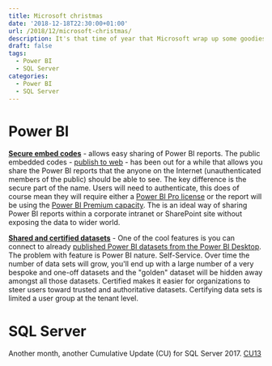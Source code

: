 ```yaml
---
title: Microsoft christmas
date: '2018-12-18T22:30:00+01:00'
url: /2018/12/microsoft-christmas/
description: It's that time of year that Microsoft wrap up some goodies 
draft: false
tags: 
  - Power BI
  - SQL Server
categories:
  - Power BI
  - SQL Server
---
```


# Power BI
**[Secure embed codes](https://docs.microsoft.com/en-us/business-applications-release-notes/October18/intelligence-platform/power-bi-service/secure-embed)** - allows easy sharing of Power BI reports. The public embedded codes - [publish to web](https://docs.microsoft.com/en-us/power-bi/service-publish-to-web) - has been out for a while that allows you share the Power BI reports that the anyone on the Internet (unauthenticated members of the public) should be able to see. The key difference is the secure part of the name. Users will need to authenticate, this does of course mean they will require either a [Power BI Pro license](https://powerbi.microsoft.com/en-us/power-bi-pro/) or the report will be using the [Power BI Premium capacity](https://powerbi.microsoft.com/en-us/power-bi-premium/). The is an ideal way of sharing Power BI reports within a corporate intranet or SharePoint site without exposing the data to wider world.

**[Shared and certified datasets](https://docs.microsoft.com/en-us/business-applications-release-notes/October18/intelligence-platform/power-bi-service/shared-certified-datasets)** - One of the cool features is you can connect to already [published Power BI datasets from the Power BI Desktop](https://docs.microsoft.com/en-us/power-bi/desktop-report-lifecycle-datasets). The problem with feature is Power BI nature. Self-Service. Over time the number of data sets will grow, you'll end up with a large number of a very bespoke and one-off datasets and the "golden" dataset will be hidden away amongst all those datasets. Certified makes it easier for organizations to steer users toward trusted and authoritative datasets. Certifying data sets is limited a user group at the tenant level.

# SQL Server
Another month, another Cumulative Update (CU) for SQL Server 2017. [CU13](https://support.microsoft.com/en-us/help/4466404/cumulative-update-13-for-sql-server-2017)
